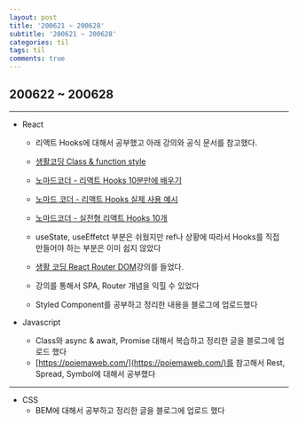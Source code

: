 ```yaml
---
layout: post
title: '200621 ~ 200628'
subtitle: '200621 ~ 200628'
categories: til
tags: til
comments: true
---
```


## 200622 ~ 200628

---

- React

  - 리액트 Hooks에 대해서 공부했고 아래 강의와 공식 문서를 참고했다.
  - [생활코딩 Class & function style ](https://opentutorials.org/module/4600)

  - [노마드코더 - 리액트 Hooks 10분만에 배우기](https://www.youtube.com/watch?v=yS-BU6eYUDE)

  - [노마드 코더 - 리액트 Hooks 실제 사용 예시](https://www.youtube.com/watch?v=sZDvByH2mNU)

  - [노마드코더 - 실전형 리액트 Hooks 10개](https://nomadcoders.co/react-hooks-introduction/lobby)

  - useState, useEffetct 부분은 쉬웠지만 ref나 상황에 따라서 Hooks를 직접 만들어야 하는 부분은 이미 쉽지 않았다

  - [생활 코딩 React Router DOM](https://www.youtube.com/watch?v=WLdbsl9UwDc&feature=youtu.be)강의를 들었다.
  - 강의를 통해서 SPA, Router 개념을 익힐 수 있었다

  - Styled Component를 공부하고 정리한 내용을 블로그에 업로드했다

* Javascript

  - Class와 async & await, Promise 대해서 복습하고 정리한 글을 블로그에 업로드 했다

  * [https://poiemaweb.com/](https://poiemaweb.com/)를 참고해서 Rest, Spread, Symbol에 대해서 공부했다

---

- CSS
  - BEM에 대해서 공부하고 정리한 글을 블로그에 업로드 했다
